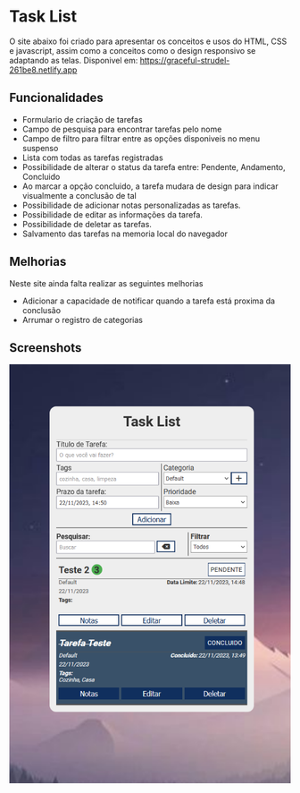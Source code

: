
# Task List

O site abaixo foi criado para apresentar os conceitos e usos do HTML, CSS e javascript, assim como a conceitos como o design responsivo se adaptando as telas.
Disponivel em: https://graceful-strudel-261be8.netlify.app


## Funcionalidades

- Formulario de criação de tarefas
- Campo de pesquisa para encontrar tarefas pelo nome
- Campo de filtro para filtrar entre as opções disponiveis no menu suspenso
- Lista com todas as tarefas registradas
- Possibilidade de alterar o status da tarefa entre: Pendente, Andamento, Concluido
- Ao marcar a opção concluido, a tarefa mudara de design para indicar visualmente a conclusão de tal
- Possibilidade de adicionar notas personalizadas as tarefas.
- Possibilidade de editar as informações da tarefa.
- Possibilidade de deletar as tarefas.
- Salvamento das tarefas na memoria local do navegador



## Melhorias

Neste site ainda falta realizar as seguintes melhorias

- Adicionar a capacidade de notificar quando a tarefa está proxima da conclusão
- Arrumar o registro de categorias
## Screenshots

![App Screenshot](https://github.com/RafaBragagd/todoAvancado/blob/master/Task%20List.png)

